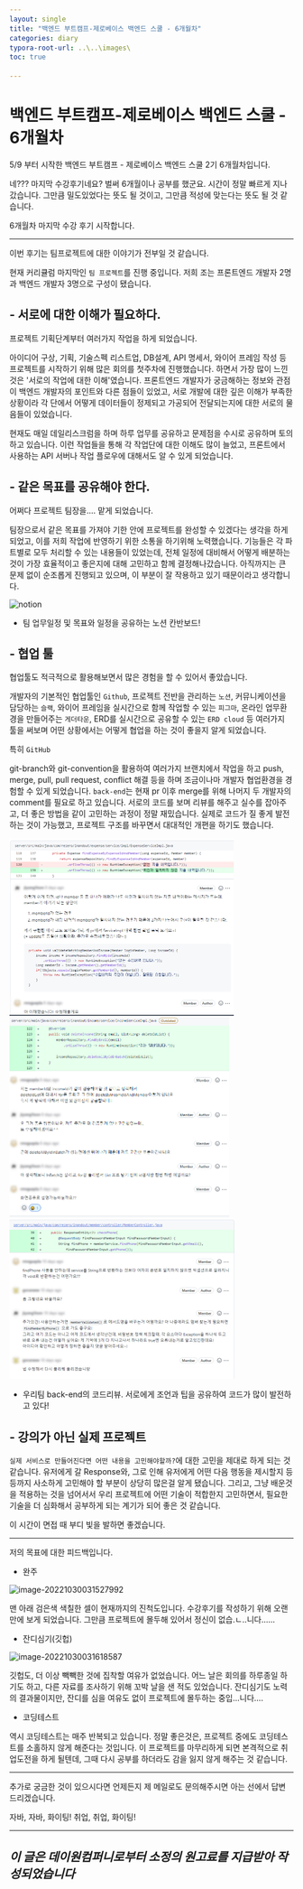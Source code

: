 ```yaml
---
layout: single
title: "백엔드 부트캠프-제로베이스 백엔드 스쿨 - 6개월차"
categories: diary
typora-root-url: ..\..\images\
toc: true

---
```


# 백엔드 부트캠프-제로베이스 백엔드 스쿨 - 6개월차



5/9 부터 시작한 백엔드 부트캠프 - 제로베이스 백엔드 스쿨 2기 6개월차입니다. 

네??? 마지막 수강후기네요? 벌써 6개월이나 공부를 했군요. 시간이 정말 빠르게 지나갔습니다. 그만큼 밀도있었다는 뜻도 될 것이고, 그만큼 적성에 맞는다는 뜻도 될 것 같습니다.

6개월차 마지막 수강 후기 시작합니다.

------



이번 후기는 팀프로젝트에 대한 이야기가 전부일 것 같습니다. 

현재 커리큘럼 마지막인 `팀 프로젝트`를 진행 중입니다.  저희 조는 프론트엔드 개발자 2명과 백엔드 개발자 3명으로 구성이 됐습니다.



## - 서로에 대한 이해가 필요하다.

프로젝트 기획단계부터 여러가지 작업을 하게 되었습니다.

아이디어 구상, 기획, 기술스펙 리스트업, DB설계, API 명세서, 와이어 프레임 작성 등 프로젝트를 시작하기 위해 많은 회의를 첫주차에 진행했습니다. 하면서 가장 많이 느낀 것은 '서로의 작업에 대한 이해'였습니다. 프론트엔드 개발자가 궁금해하는 정보와 관점이 백엔드 개발자의 포인트와 다른 점들이 있었고, 서로 개발에 대한 깊은 이해가 부족한 상황이라 각 단에서 어떻게 데이터들이 정제되고 가공되어 전달되는지에 대한 서로의 물음들이 있었습니다. 

현재도 매일 데일리스크럼을 하며 하루 업무를 공유하고 문제점을 수시로 공유하며 토의하고 있습니다. 이런 작업들을 통해 각 작업단에 대한 이해도 많이 늘었고, 프론트에서 사용하는 API 서버나 작업 플로우에 대해서도 알 수 있게 되었습니다.



## - 같은 목표를 공유해야 한다.

어쩌다 프로젝트 팀장을.... 맡게 되었습니다.

팀장으로서  같은 목표를 가져야 기한 안에 프로젝트를 완성할 수 있겠다는 생각을 하게 되었고, 이를 저희 작업에 반영하기 위한 소통을 하기위해 노력했습니다. 기능들은 각 파트별로 모두 처리할 수 있는 내용들이 있었는데, 전체 일정에 대비해서 어떻게 배분하는 것이 가장 효율적이고 좋은지에 대해 고민하고 함께 결정해나갔습니다. 아직까지는 큰 문제 없이 순조롭게 진행되고 있으며, 이 부분이 잘 작용하고 있기 때문이라고 생각합니다.

![notion](..\..\images\notion.jpg)

- 팀 업무일정 및 목표와 일정을 공유하는 노션 칸반보드!



## - 협업 툴

협업툴도 적극적으로 활용해보면서 많은 경험을 할 수 있어서 좋았습니다.

개발자의 기본적인 협업툴인 `Github`, 프로젝트 전반을 관리하는 `노션`, 커뮤니케이션을 담당하는 `슬랙`, 와이어 프레임을 실시간으로 함께 작업할 수 있는 `피그마`, 온라인 업무환경을 만들어주는 `게더타운`, ERD를 실시간으로 공유할 수 있는 `ERD cloud` 등 여러가지 툴을 써보며 어떤 상황에서는 어떻게 협업을 하는 것이 좋을지 알게 되었습니다.

특히 `GitHub`

git-branch와 git-convention을 활용하여 여러가지 브랜치에서 작업을 하고 push, merge, pull, pull request, conflict 해결 등을 하며 조금이나마 개발자 협업환경을 경험할 수 있게 되었습니다. `back-end`는 현재 pr 이후 merge를 위해 나머지 두 개발자의 comment를 필요로 하고 있습니다. 서로의 코드를 보며 리뷰를 해주고 실수를 잡아주고, 더 좋은 방법을 같이 고민하는 과정이 정말 재밌습니다. 실제로 코드가 질 좋게 발전하는 것이 가능했고, 프로젝트 구조를 바꾸면서 대대적인 개편을 하기도 했습니다.

<img src="..\..\images\github.jpg" alt="github" style="zoom:50%;" />

<img src="..\..\images\github-2.jpg" alt="github-2" style="zoom:50%;" />

<img src="..\..\images\github-3.jpg" alt="github-3" style="zoom:50%;" />

- 우리팀 back-end의 코드리뷰. 서로에게 조언과 팁을 공유하여 코드가 많이 발전하고 있다!





## - 강의가 아닌 실제 프로젝트

`실제 서비스로 만들어진다면 어떤 내용을 고민해야할까?`에 대한 고민을 제대로 하게 되는 것 같습니다. 유저에게 갈 Response와, 그로 인해 유저에게 어떤 다음 행동을 제시할지 등등까지 사소하게 고민해야 할 부분이 상당히 많은걸 알게 됐습니다. 그리고, 그냥 배운것을 적용하는 것을 넘어서서 우리 프로젝트에 어떤 기술이 적합한지 고민하면서, 필요한 기술을 더 심화해서 공부하게 되는 계기가 되어 좋은 것 같습니다.

이 시간이 면접 때 부디 빛을 발하면 좋겠습니다.



------

저의 목표에 대한 피드백입니다.

- 완주

![image-20221030031527992](..\..\images\image-20221030031527992.png)

맨 아래 검은색 색칠한 셀이 현재까지의 진척도입니다. 수강후기를 작성하기 위해 오랜만에 보게 되었습니다. 그만큼 프로젝트에 몰두해 있어서 정신이 없습.ㄴ..니다......



- 잔디심기(깃헙)

![image-20221030031618587](..\..\images\image-20221030031618587.png)

깃헙도, 더 이상 빽빽한 것에 집착할 여유가 없었습니다. 어느 날은 회의를 하루종일 하기도 하고, 다른 자료를 조사하기 위해 꼬박 날을 샌 적도 있었습니다. 잔디심기도 노력의 결과물이지만, 잔디를 심을 여유도 없이 프로젝트에 몰두하는 중입...니다....



- 코딩테스트

역시 코딩테스트는 매주 반복되고 있습니다. 정말 좋은것은, 프로젝트 중에도 코딩테스트를 소홀하지 않게 해준다는 것입니다. 이 프로젝트를 마무리하게 되면 본격적으로 취업도전을 하게 될텐데, 그때 다시 공부를 하더라도 감을 잃지 않게 해주는 것 같습니다.



------



추가로 궁금한 것이 있으시다면 언제든지 제 메일로도 문의해주시면 아는 선에서 답변 드리겠습니다.

자바, 자바, 화이팅! 취업, 취업, 화이팅!

------

## ***이 글은 데이원컴퍼니로부터 소정의 원고료를 지급받아 작성되었습니다***